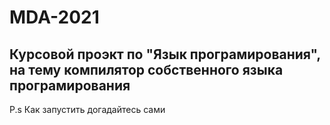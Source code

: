 # MDA-2021
Курсовой проэкт по "Язык програмирования", на тему компилятор собственного языка програмирования
----------------------------
P.s Как запустить догадайтесь сами
